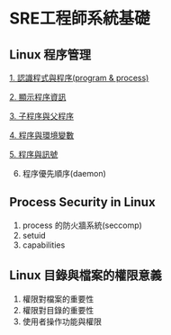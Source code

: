 # **SRE工程師系統基礎**

## **Linux 程序管理**

[1. 認識程式與程序(program & process)](https://github.com/bigboss12588/SREVM/blob/main/SRE/%E8%AA%8D%E8%AD%98%E7%A8%8B%E5%BC%8F%E8%88%87%E7%A8%8B%E5%BA%8F.md)

[2. 顯示程序資訊](https://github.com/bigboss12588/SREVM/blob/main/SRE/%E9%A1%AF%E7%A4%BA%E7%A8%8B%E5%BA%8F%E8%B3%87%E8%A8%8A.md)

[3. 子程序與父程序](https://github.com/bigboss12588/SREVM/blob/main/SRE/%E5%AD%90%E7%A8%8B%E5%BA%8F%E8%88%87%E7%88%B6%E7%A8%8B%E5%BA%8F.md)

[4. 程序與環境變數](https://github.com/bigboss12588/SREVM/blob/main/SRE/%E7%A8%8B%E5%BA%8F%E8%88%87%E7%92%B0%E5%A2%83%E8%AE%8A%E6%95%B8.md)

[5. 程序與訊號](https://github.com/bigboss12588/SREVM/blob/main/SRE/%E7%A8%8B%E5%BA%8F%E8%88%87%E8%A8%8A%E8%99%9F.md)

6. 程序優先順序(daemon)

## **Process Security in Linux**
1. process 的防火牆系統(seccomp)
2. setuid
3. capabilities

## **Linux 目錄與檔案的權限意義**
1. 權限對檔案的重要性
2. 權限對目錄的重要性
3. 使用者操作功能與權限
